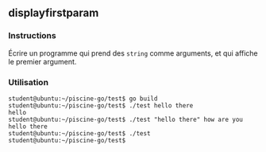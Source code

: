## displayfirstparam

### Instructions

Écrire un programme qui prend des `string` comme arguments, et qui affiche le premier argument.

### Utilisation

```console
student@ubuntu:~/piscine-go/test$ go build
student@ubuntu:~/piscine-go/test$ ./test hello there
hello
student@ubuntu:~/piscine-go/test$ ./test "hello there" how are you
hello there
student@ubuntu:~/piscine-go/test$ ./test
student@ubuntu:~/piscine-go/test$
```
